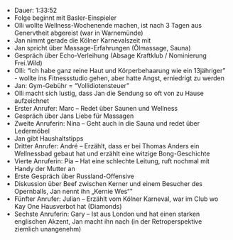 - Dauer: 1:33:52
- Folge beginnt mit Basler-Einspieler
- Olli wollte Wellness-Wochenende machen, ist nach 3 Tagen aus Genervtheit abgereist (war in Warnemünde)
- Jan nimmt gerade die Kölner Karnevalszeit mit
- Jan spricht über Massage-Erfahrungen (Ölmassage, Sauna)
- Gespräch über Echo-Verleihung (Absage Kraftklub / Nominierung Frei.Wild)
- Olli: “Ich habe ganz reine Haut und Körperbehaarung wie ein 13jähriger” - wollte ins Fitnessstudio gehen, aber hatte Angst, erniedrigt zu werden
- Jan: Gym-Gebühr = “Vollidiotensteuer”
- Olli macht sich lustig, dass Jan die Sendung so oft von zu Hause aufzeichnet
- Erster Anrufer: Marc – Redet über Saunen und Wellness
- Gespräch über Jans Liebe für Massagen
- Zweite Anruferin: Nina – Geht auch in die Sauna und redet über Ledermöbel
- Jan gibt Haushaltstipps
- Dritter Anrufer: André – Erzählt, dass er bei Thomas Anders ein Wellnessbad gebaut hat und erzählt eine witzige Bong-Geschichte
- Vierte Anruferin: Pia – Hat eine schlechte Leitung, ruft nochmal mit Handy der Mutter an
- Erste Gespräch über Russland-Offensive
- Diskussion über Beef zwischen Kerner und einem Besucher des Opernballs, Jan nennt ihn „Kernie Wes“"
- Fünfter Anrufer: Julian – Erzählt vom Kölner Karneval, war im Club wo Kay One Hausverbot hat (Diamonds)
- Sechste Anruferin: Gary – Ist aus London und hat einen starken englischen Akzent, Jan macht ihn nach (in der Retroperspektive ziemlich unangenehm)
